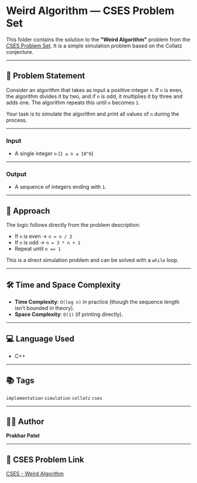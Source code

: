 # Weird Algorithm — CSES Problem Set

This folder contains the solution to the **"Weird Algorithm"** problem from the [CSES Problem Set](https://cses.fi/problemset/task/1068/). It is a simple simulation problem based on the Collatz conjecture.

---

## 🧩 Problem Statement

Consider an algorithm that takes as input a positive integer `n`. If `n` is even, the algorithm divides it by two, and if `n` is odd, it multiplies it by three and adds one. The algorithm repeats this until `n` becomes `1`.

Your task is to simulate the algorithm and print all values of `n` during the process.

---

### Input

- A single integer `n` (`1 ≤ n ≤ 10^6`)

---

### Output

- A sequence of integers ending with `1`.

---

## 🚀 Approach

The logic follows directly from the problem description:

- If `n` is even → `n = n / 2`
- If `n` is odd → `n = 3 * n + 1`
- Repeat until `n == 1`

This is a direct simulation problem and can be solved with a `while` loop.

---

## 🛠️ Time and Space Complexity

- **Time Complexity**: `O(log n)` in practice (though the sequence length isn't bounded in theory).
- **Space Complexity**: `O(1)` (if printing directly).

---

## 💻 Language Used

- C++

---

## 📚 Tags

`implementation` `simulation` `collatz` `cses`

---

## 🧑‍💻 Author

**Prakhar Patel**

---

## 🔗 CSES Problem Link

[CSES - Weird Algorithm](https://cses.fi/problemset/task/1068/)
